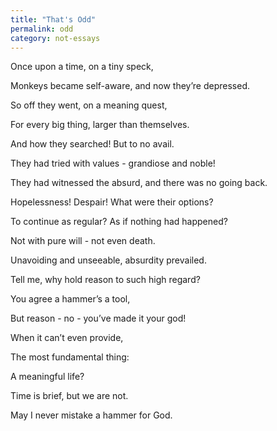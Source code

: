 ```yaml
---
title: "That's Odd"
permalink: odd
category: not-essays
---
```


Once upon a time, on a tiny speck,

Monkeys became self-aware, and now they’re depressed.

So off they went, on a meaning quest,

For every big thing, larger than themselves.

And how they searched! But to no avail.

They had tried with values - grandiose and noble!

They had witnessed the absurd, and there was no going back.

Hopelessness! Despair! What were their options?

To continue as regular? As if nothing had happened?

Not with pure will - not even death.

Unavoiding and unseeable, absurdity prevailed.

Tell me, why hold reason to such high regard?

You agree a hammer’s a tool,

But reason - no - you’ve made it your god!

When it can’t even provide,

The most fundamental thing:

A meaningful life?

Time is brief, but we are not.

May I never mistake a hammer for God.
